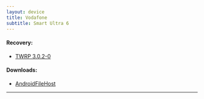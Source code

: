 ```yaml
---
layout: device
title: Vodafone
subtitle: Smart Ultra 6
---
```


#### Recovery:

- [TWRP 3.0.2-0](/devices/vodafone_su6/TWRP)

#### Downloads:

- [AndroidFileHost](https://www.androidfilehost.com/?w=files&flid=89943)

----
